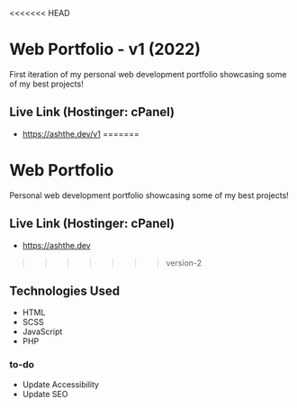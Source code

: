 <<<<<<< HEAD
# Web Portfolio - v1 (2022)
First iteration of my personal web development portfolio showcasing some of my best projects!
## Live Link (Hostinger: cPanel)
- https://ashthe.dev/v1
=======
# Web Portfolio

Personal web development portfolio showcasing some of my best projects!

## Live Link (Hostinger: cPanel)

-   https://ashthe.dev

>>>>>>> version-2
## Technologies Used

-   HTML
-   SCSS
-   JavaScript
-   PHP

### to-do

-   Update Accessibility
-   Update SEO
